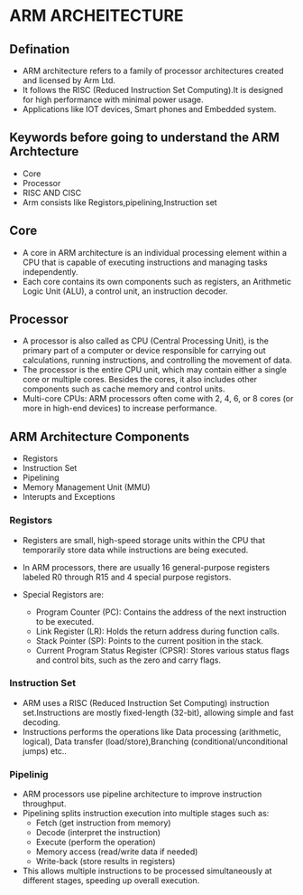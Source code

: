 # ARM ARCHEITECTURE

## Defination
- ARM architecture refers to a family of processor architectures created and licensed by Arm Ltd.
- It follows the RISC (Reduced Instruction Set Computing).It is designed for high performance with minimal power usage.
- Applications like IOT devices, Smart phones and Embedded system.

## Keywords before going to understand the ARM Archtecture  
- Core
- Processor
- RISC AND CISC
- Arm consists like Registors,pipelining,Instruction set

## Core
- A core in ARM architecture is an individual processing element within a CPU that is capable of executing instructions and managing tasks independently.
- Each core contains its own components such as registers, an Arithmetic Logic Unit (ALU), a control unit, an instruction decoder.

## Processor
- A processor is also called as CPU (Central Processing Unit), is the primary part of a computer or device responsible for carrying out calculations, running instructions, and controlling the movement of data.
- The processor is the entire CPU unit, which may contain either a single core or multiple cores. Besides the cores, it also includes other components such as cache memory and control units.
- Multi-core CPUs: ARM processors often come with 2, 4, 6, or 8 cores (or more in high-end devices) to increase performance.

## ARM Architecture Components
- Registors
- Instruction Set
- Pipelining
- Memory Management Unit (MMU)
- Interupts and Exceptions

### Registors
- Registers are small, high-speed storage units within the CPU that temporarily store data while instructions are being executed.
- In ARM processors, there are usually 16 general-purpose registers labeled R0 through R15 and 4 special purpose registors.
- Special Registors are:
  
   - Program Counter (PC): Contains the address of the next instruction to be executed.
   - Link Register (LR): Holds the return address during function calls.
   - Stack Pointer (SP): Points to the current position in the stack.
   - Current Program Status Register (CPSR): Stores various status flags and control bits, such as the zero and carry flags.

### Instruction Set
- ARM uses a RISC (Reduced Instruction Set Computing) instruction set.Instructions are mostly fixed-length (32-bit), allowing simple and fast decoding.
- Instructions performs the operations like Data processing (arithmetic, logical), Data transfer (load/store),Branching (conditional/unconditional jumps) etc..

### Pipelinig 
- ARM processors use pipeline architecture to improve instruction throughput.
- Pipelining splits instruction execution into multiple stages such as:
    - Fetch (get instruction from memory)
    - Decode (interpret the instruction)
    - Execute (perform the operation)
    - Memory access (read/write data if needed)
    - Write-back (store results in registers)
- This allows multiple instructions to be processed simultaneously at different stages, speeding up overall execution.
